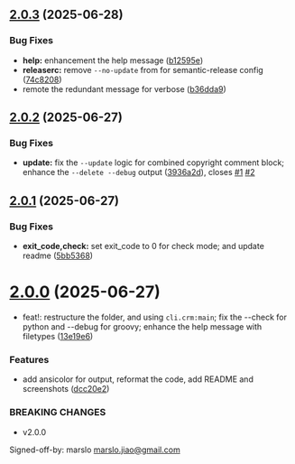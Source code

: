 ## [2.0.3](https://github.com/marslo/cr-manager/compare/v2.0.2...v2.0.3) (2025-06-28)


### Bug Fixes

* **help:** enhancement the help message ([b12595e](https://github.com/marslo/cr-manager/commit/b12595eb8288d673abfea76418c04b0b99a4b7d1))
* **releaserc:** remove `--no-update` from for semantic-release config ([74c8208](https://github.com/marslo/cr-manager/commit/74c8208cb4e7908c3a5b30731dc1b40141265d6b))
* remote the redundant message for verbose ([b36dda9](https://github.com/marslo/cr-manager/commit/b36dda9ecf40f8441c82ac26efa5724d3c494015))

## [2.0.2](https://github.com/marslo/cr-manager/compare/v2.0.1...v2.0.2) (2025-06-27)


### Bug Fixes

* **update:** fix the `--update` logic for combined copyright comment block; enhance the `--delete --debug` output ([3936a2d](https://github.com/marslo/cr-manager/commit/3936a2db66f163759ba5daf82d93632e0873cee8)), closes [#1](https://github.com/marslo/cr-manager/issues/1) [#2](https://github.com/marslo/cr-manager/issues/2)

## [2.0.1](https://github.com/marslo/cr-manager/compare/v2.0.0...v2.0.1) (2025-06-27)


### Bug Fixes

* **exit_code,check:** set exit_code to 0 for check mode; and update readme ([5bb5368](https://github.com/marslo/cr-manager/commit/5bb5368d90a48d1fbf6bd7170819c67585e37d10))

# [2.0.0](https://github.com/marslo/cr-manager/compare/v1.1.0...v2.0.0) (2025-06-27)


* feat!: restructure the folder, and using `cli.crm:main`; fix the --check for python and --debug for groovy; enhance the help message with filetypes ([13e19e6](https://github.com/marslo/cr-manager/commit/13e19e6a34c01e9e2a64b556944f614bd8bd96df))


### Features

* add ansicolor for output, reformat the code, add README and screenshots ([dcc20e2](https://github.com/marslo/cr-manager/commit/dcc20e21ab4686ccd6c1bd629ae32432c76e7341))


### BREAKING CHANGES

* v2.0.0

Signed-off-by: marslo <marslo.jiao@gmail.com>
